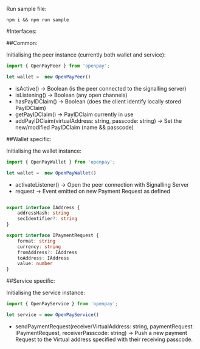 Run sample file:
```
npm i && npm run sample
```

#Interfaces:

##Common:

Initialising the peer instance (currently both wallet and service):


```js
import { OpenPayPeer } from 'openpay';

let wallet =  new OpenPayPeer()

```


* isActive() -> Boolean (is the peer connected to the signalling server)
* isListening() -> Boolean (any open channels)
* hasPayIDClaim() -> Boolean (does the client identify locally stored PayIDClaim)
* getPayIDClaim() -> PayIDClaim currently in use
* addPayIDClaim(virtualAddress: string, passcode: string) -> Set the new/modified PayIDClaim (name && passcode)


##Wallet specific:

Initialising the wallet instance: 

```js
import { OpenPayWallet } from 'openpay';

let wallet =  new OpenPayWallet()

```

* activateListener() -> Open the peer connection with Signalling Server
* request -> Event emitted on new Payment Request as defined

```ts

export interface IAddress {
    addressHash: string
    secIdentifier?: string
}

export interface IPaymentRequest {
    format: string
    currency: string
    fromAddress?: IAddress
    toAddress: IAddress
    value: number
}
```


##Service specific:

Initialising the service instance:

```js
import { OpenPayService } from 'openpay';

let service = new OpenPayService()
```

* sendPaymentRequest(receiverVirtualAddress: string, paymentRequest: IPaymentRequest, receiverPasscode: string) -> Push a new payment Request to the Virtual address specified with their receiving passcode.
